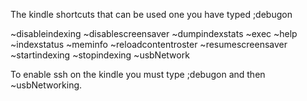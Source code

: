 The kindle shortcuts that can be used one you have typed ;debugon

~disableindexing
~disablescreensaver
~dumpindexstats
~exec
~help
~indexstatus
~meminfo
~reloadcontentroster
~resumescreensaver
~startindexing
~stopindexing
~usbNetwork

To enable ssh on the kindle you must type ;debugon and then ~usbNetworking.
